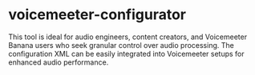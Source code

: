 # voicemeeter-configurator
This tool is ideal for audio engineers, content creators, and Voicemeeter Banana users who seek granular control over audio processing. The configuration XML can be easily integrated into Voicemeeter setups for enhanced audio performance.
